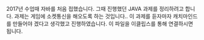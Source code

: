 2017년 수업때 자바를 처음 접했습니다. 그때 진행했던 JAVA 과제를 정리하려고 합니다. 과제는 게임에 소켓통신을 해오도록 하는 것입니다.. 이 과제를 듣자마자 캐치마인드를 만들어야 겠다고 생각했고 진행하였습니다. 이 파일을 이클립스를 통해 연결하시면 됩니다. 
